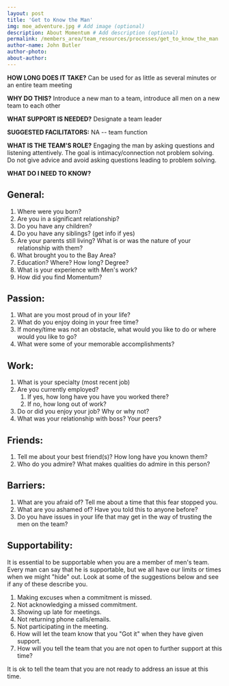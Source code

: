 ```yaml
---
layout: post
title: 'Get to Know the Man'
img: moe_adventure.jpg # Add image (optional)
description: About Momentum # Add description (optional)
permalink: /members_area/team_resources/processes/get_to_know_the_man
author-name: John Butler
author-photo: 
about-author: 
---
```


**HOW LONG DOES IT TAKE?** Can be used for as little as several minutes or an entire team meeting

**WHY DO THIS?** Introduce a new man to a team, introduce all men on a new team to each other

**WHAT SUPPORT IS NEEDED?** Designate a team leader

**SUGGESTED FACILITATORS:** NA -- team function

**WHAT IS THE TEAM'S ROLE?** Engaging the man by asking questions and listening attentively. The goal is intimacy/connection not problem solving. Do not give advice and avoid asking questions leading to problem solving.

**WHAT DO I NEED TO KNOW?**

General:
--------

1.  Where were you born?
2.  Are you in a significant relationship?
3.  Do you have any children?
4.  Do you have any siblings? (get info if yes)
5.  Are your parents still living? What is or was the nature of your relationship with them?
6.  What brought you to the Bay Area?
7.  Education? Where? How long? Degree?
8.  What is your experience with Men's work?
9.  How did you find Momentum?

Passion:
--------

1.  What are you most proud of in your life?
2.  What do you enjoy doing in your free time?
3.  If money/time was not an obstacle, what would you like to do or where would you like to go?
4.  What were some of your memorable accomplishments?

Work:
-----

1.  What is your specialty (most recent job)
2.  Are you currently employed?
    1.  If yes, how long have you have you worked there?
    2.  If no, how long out of work?
3.  Do or did you enjoy your job? Why or why not?
4.  What was your relationship with boss? Your peers?

Friends:
--------

1.  Tell me about your best friend(s)? How long have you known them?
2.  Who do you admire? What makes qualities do admire in this person?

Barriers:
---------

1.  What are you afraid of? Tell me about a time that this fear stopped you.
2.  What are you ashamed of? Have you told this to anyone before?
3.  Do you have issues in your life that may get in the way of trusting the men on the team?

Supportability:
---------------

It is essential to be supportable when you are a member of men's team. Every man can say that he is supportable, but we all have our limits or times when we might "hide" out. Look at some of the suggestions below and see if any of these describe you.

1.  Making excuses when a commitment is missed.
2.  Not acknowledging a missed commitment.
3.  Showing up late for meetings.
4.  Not returning phone calls/emails.
5.  Not participating in the meeting.
6.  How will let the team know that you "Got it" when they have given support.
7.  How will you tell the team that you are not open to further support at this time?

It is ok to tell the team that you are not ready to address an issue at this time.
